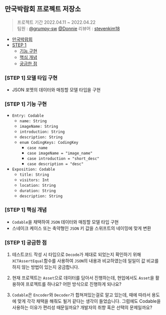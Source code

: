 ## 만국박람회 프로젝트 저장소
> 프로젝트 기간 2022.04.11 ~ 2022.04.22 <br/>
팀원 : [@grumpy-sw](https://github.com/grumpy-sw) [@Donnie](https://github.com/westeastyear)
리뷰어 : [stevenkim18](https://github.com/stevenkim18)

- [만국박람회](#만국박람회)
- [STEP 1](#[STEP-1]-모델-타입-구현)
    + [기능 구현](#[STEP-1]-기능-구현)
    + [핵심 개념](#[STEP-1]-핵심-개념)
    + [궁금한 점](#[STEP-1]-궁금한-점)


### [STEP 1] 모델 타입 구현
- JSON 포멧의 데이터와 매칭할 모델 타입을 구현


### [STEP 1] 기능 구현
- `Entry: Codable`
    - `name: String`
    - `imageName: String`
    - `introduction: String`
    - `description: String`
    - `enum CodingKeys: CodingKey`
        - `case name`
        - `case imageName = "image_name"`
        - `case introduction = "short_desc"`
        - `case description = "desc"`
- `Exposition: Codable`
    - `title: String`
    - `visitors: Int`
    - `location: String`
    - `duration: String`
    - `description: String`
    
### [STEP 1] 핵심 개념
* `Codable`을 채택하여 `JSON` 데이터와 매칭할 모델 타입 구현
* 스네이크 케이스 또는 축약형인 `JSON` 키 값을 스위프트의 네이밍에 맞게 변환

### [STEP 1] 궁금한 점
1. 테스트코드 작성 시 타입으로 `Decode`가 제대로 되었는지 확인하기 위해 `XCTAssertEqual`함수를 사용하여 `JSON`의 내용과 비교하였는데 일일이 값 비교를 하지 않는 방법이 있는지 궁금합니다.

2. 현재 프로젝트는 `Asset`으로 데이터를 담아서 진행하는데, 현업에서도 `Asset`을 활용하여 프로젝트를 하나요? 어떤 방식으로 진행하게 되나요?

3. `Codable`은 `Encoder`와 `Decoder`가 합쳐져있는걸로 알고 있는데, 때에 따라서 용도에 맞게 각각 채택을 해줘도 될거 같다는 생각이 들었습니다. 그럼에도 Codable을 사용하는 이유가 편리성 때문일까요? 개발자의 취향 혹은 선택의 문제일까요?
